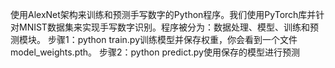 使用AlexNet架构来训练和预测手写数字的Python程序。我们使用PyTorch库并针对MNIST数据集来实现手写数字识别。程序被分为：数据处理、模型、训练和预测模块。
步骤1：python train.py训练模型并保存权重，你会看到一个文件model_weights.pth。
步骤2：python predict.py使用保存的模型进行预测
